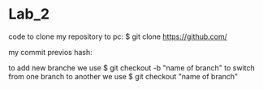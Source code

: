 
# Lab_2
code to clone my repository to pc: 
$ git clone https://github.com/

my commit previos hash: 

to add new branche we use $ git checkout -b "name of branch"
to switch from one branch to another we use $ git checkout "name of branch"
